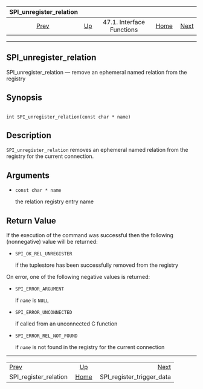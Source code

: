 <!--?xml version="1.0" encoding="UTF-8" standalone="no"?-->

|                    SPI\_unregister\_relation                    |                                                      |                           |                                                       |                                                                         |
| :-------------------------------------------------------------: | :--------------------------------------------------- | :-----------------------: | ----------------------------------------------------: | ----------------------------------------------------------------------: |
| [Prev](spi-spi-register-relation.html "SPI_register_relation")  | [Up](spi-interface.html "47.1. Interface Functions") | 47.1. Interface Functions | [Home](index.html "PostgreSQL 17devel Documentation") |  [Next](spi-spi-register-trigger-data.html "SPI_register_trigger_data") |

***



## SPI\_unregister\_relation

SPI\_unregister\_relation — remove an ephemeral named relation from the registry

## Synopsis

```

int SPI_unregister_relation(const char * name)
```

## Description

`SPI_unregister_relation` removes an ephemeral named relation from the registry for the current connection.

## Arguments

*   `const char * name`

    the relation registry entry name

## Return Value

If the execution of the command was successful then the following (nonnegative) value will be returned:

*   `SPI_OK_REL_UNREGISTER`

    if the tuplestore has been successfully removed from the registry

On error, one of the following negative values is returned:

*   `SPI_ERROR_ARGUMENT`

    if *`name`* is `NULL`

*   `SPI_ERROR_UNCONNECTED`

    if called from an unconnected C function

*   `SPI_ERROR_REL_NOT_FOUND`

    if *`name`* is not found in the registry for the current connection

***

|                                                                 |                                                       |                                                                         |
| :-------------------------------------------------------------- | :---------------------------------------------------: | ----------------------------------------------------------------------: |
| [Prev](spi-spi-register-relation.html "SPI_register_relation")  |  [Up](spi-interface.html "47.1. Interface Functions") |  [Next](spi-spi-register-trigger-data.html "SPI_register_trigger_data") |
| SPI\_register\_relation                                         | [Home](index.html "PostgreSQL 17devel Documentation") |                                            SPI\_register\_trigger\_data |
